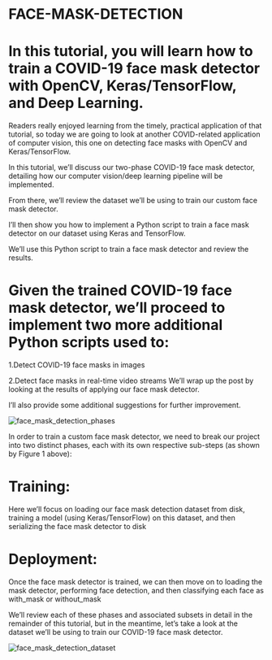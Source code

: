 
# FACE-MASK-DETECTION
# In this tutorial, you will learn how to train a COVID-19 face mask detector with OpenCV, Keras/TensorFlow, and Deep Learning.

Readers really enjoyed learning from the timely, practical application of that tutorial, so today we are going to look at another COVID-related application of computer vision, this one on detecting face masks with OpenCV and Keras/TensorFlow.

In this tutorial, we’ll discuss our two-phase COVID-19 face mask detector, detailing how our computer vision/deep learning pipeline will be implemented.

From there, we’ll review the dataset we’ll be using to train our custom face mask detector.

I’ll then show you how to implement a Python script to train a face mask detector on our dataset using Keras and TensorFlow.

We’ll use this Python script to train a face mask detector and review the results.

# Given the trained COVID-19 face mask detector, we’ll proceed to implement two more additional Python scripts used to:

1.Detect COVID-19 face masks in images

2.Detect face masks in real-time video streams
We’ll wrap up the post by looking at the results of applying our face mask detector.

I’ll also provide some additional suggestions for further improvement.

![face_mask_detection_phases](https://user-images.githubusercontent.com/87760317/132211152-d697c1fe-b076-4bc7-b07d-47d7df19b997.png)

In order to train a custom face mask detector, we need to break our project into two distinct phases, each with its own respective sub-steps (as shown by Figure 1 above):


# Training:
Here we’ll focus on loading our face mask detection dataset from disk, training a model (using Keras/TensorFlow) on this dataset, and then serializing the face mask detector to disk


# Deployment: 
Once the face mask detector is trained, we can then move on to loading the mask detector, performing face detection, and then classifying each face as with_mask or without_mask



We’ll review each of these phases and associated subsets in detail in the remainder of this tutorial, but in the meantime, let’s take a look at the dataset we’ll be using to train our COVID-19 face mask detector.

![face_mask_detection_dataset](https://user-images.githubusercontent.com/87760317/132211549-d128f4ce-409a-43f6-b38e-3a914d5993c4.jpg)
